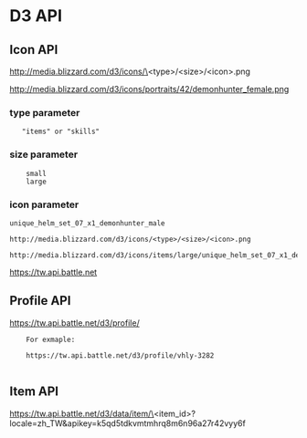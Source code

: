 # D3 API


## Icon API

http://media.blizzard.com/d3/icons/\<type\>/\<size\>/\<icon\>.png

http://media.blizzard.com/d3/icons/portraits/42/demonhunter_female.png

### type parameter

```
   "items" or "skills"

```

### size parameter

```
    small
    large
```

### icon parameter

```
unique_helm_set_07_x1_demonhunter_male

http://media.blizzard.com/d3/icons/<type>/<size>/<icon>.png

http://media.blizzard.com/d3/icons/items/large/unique_helm_set_07_x1_demonhunter_male

```



https://tw.api.battle.net

## Profile API

https://tw.api.battle.net/d3/profile/<battle-tag>

```
    For exmaple:

    https://tw.api.battle.net/d3/profile/vhly-3282


```

## Item API

https://tw.api.battle.net/d3/data/item/\<item_id\>?locale=zh_TW&apikey=k5qd5tdkvmtmhrq8m6n96a27r42vyy6f


